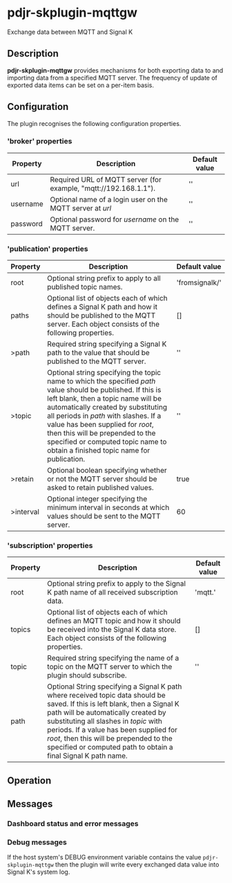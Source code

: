# pdjr-skplugin-mqttgw
Exchange data between MQTT and Signal K

## Description
**pdjr-skplugin-mqttgw** provides mechanisms for both exporting
data to and importing data from a specified  MQTT server.
The frequency of update of exported data items can be set on a
per-item basis.

## Configuration

The plugin recognises the following configuration properties.

### 'broker' properties

Property      | Description | Default value
------------- | --- | ---
url           | Required URL of MQTT server (for example, "mqtt://192.168.1.1"). | ''
username      | Optional name of a login user on the MQTT server at *url* | ''
password      | Optional password for *username* on the MQTT server. | ''

### 'publication' properties

Property      | Description | Default value
------------- | --- | ---
root          | Optional string prefix to apply to all published topic names. | 'fromsignalk/'
paths         | Optional list of objects each of which defines a Signal K path and how it should be published to the MQTT server. Each object consists of the following properties.  | []
>path         | Required string specifying a Signal K path to the value that should be published to the MQTT server. | ''
>topic        | Optional string specifying the topic name to which the specified *path* value should be published. If this is left blank, then a topic name will be automatically created by substituting all periods in *path* with slashes. If a value has been supplied for *root*, then this will be prepended to the specified or computed topic name to obtain a finished topic name for publication. | ''
>retain       | Optional boolean specifying whether or not the MQTT server should be asked to retain published values. | true
>interval     | Optional integer specifying the minimum interval in seconds at which values should be sent to the MQTT server. | 60

### 'subscription' properties

Property      | Description | Default value
------------- | --- | ---
root          | Optional string prefix to apply to the Signal K path name of all received subscription data. | 'mqtt.'
topics        | Optional list of objects each of which defines an MQTT topic and how it should be received into the Signal K data store. Each object consists of the following properties. | []
topic         | Required string specifying the name of a topic on the MQTT server to which the plugin should subscribe. | ''
path          | Optional String specifying a Signal K path where received topic data should be saved. If this is left blank, then a Signal K path will be automatically created by substituting all slashes in *topic* with periods. If a value has been supplied for *root*, then this will be prepended to the specified or computed path to obtain a final Signal K path name.

## Operation

## Messages

### Dashboard status and error messages

### Debug messages

If the host system's DEBUG environment variable contains the value
```pdjr-skplugin-mqttgw``` then the plugin will write every
exchanged data value into Signal K's system log.
